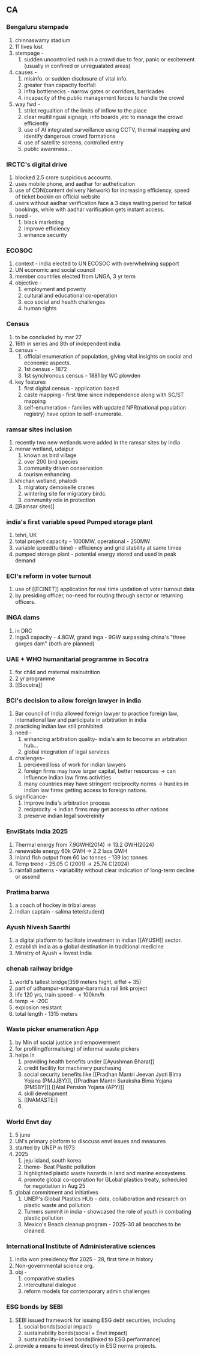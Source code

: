 ## CA
### Bengaluru stempade
1. chinnaswamy stadium
2. 11 lives lost
3. stempage - 
	1. sudden uncontrolled rush in a crowd due to fear, panic or excitement (usually in confined or unregualated areas)
4. causes - 
	1. misinfo. or sudden disclosure of vital info.
	2. greater than capacity footfall
	3. infra bottlenecks - narrow gates or corridors, barricades
	4. incapacity of the public management forces to handle the crowd
5. way fwd - 
	1. strict regualtion of the limits of inflow to the place
	2. clear multilingual signage, info boards ,etc to manage the crowd efficiently
	3. use of AI integrated surveillance using CCTV, thermal mapping and identify dangerous crowd formations
	4. use of satellite screens, controlled entry
	5. public awareness...

### IRCTC's digital drive
1. blocked 2.5 crore suspicious accounts.
2. uses mobile phone, and  aadhar for authetication
3. use of CDN(content delivery Network) for increasing efficiency, speed of ticket bookin on official website
4. users without aadhar verification face a 3 days waiting period for tatkal bookings, while with aadhar varification  gets instant access.
5. need - 
	1. black marketing
	2. improve efficiency
	3. enhance security
### ECOSOC
1. context - india elected to UN ECOSOC with overwhelming support
2. UN economic and social council
3. member countries elected from UNGA, 3 yr term
4. objective - 
	1. employment and poverty
	2. cultural and educational co-operation
	3. eco social and health challenges
	4. human rights
### Census 
1. to be concluded by mar 27
2. 16th in series and 8th of independent india
3. census - 
	1. official enumeration of population, giving vital insights on social and economic aspects.
	2. 1st census - 1872
	3. 1st synchronous census - 1881 by WC plowden
4. key features 
	1. first digital census - application based
	2. caste mapping - first time since independence along with SC/ST mapping
	3. self-enumeration - families with updated NPR(national population registry) have option to self-enumerate.
### ramsar sites inclusion
1. recently two new wetlands were added in the ramsar sites by india
2. menar wetland, udaipur
	1. known as bird village
	2. over 200 bird species
	3. community driven conservation
	4. tourism enhancing
3. khichan wetland, phalodi
	1. migratory demoiselle cranes
	2. wintering site for migratory birds.
	3. community role in protection
4. [[Ramsar sites]]

### india's first variable speed Pumped storage plant
1. tehri, UK
2. total project capacity - 1000MW, operational - 250MW
3. variable speed(turbine) - efficiency and grid stability at same timee
4. pumped storage plant - potential energy stored and used in peak demand

### ECI's reform in voter turnout
1. use of [[ECINET]] application for real time updation of voter turnout data
2. by presiding officer, no-need for routing through sector or returning officers.

### INGA dams
1. in DRC
2. Inga3 capacity - 4.8GW, grand inga - 9GW surpassing china's "three gorges dam" (both are planned)

### UAE + WHO humanitarial programme in Socotra
1. for child and maternal malnutrition
2. 2 yr programme
3. [[Socotra]]

### BCI's decision to allow foreign lawyer in india
1. Bar council of India allowed foreign lawyer to practice foreign law, international law and participate in arbitration in india
2. practicing indian law still prohibited
3. need - 
	1. enhancing arbitration quality- india's aim to become an arbitration hub...
	2. global integration of legal services
4. challenges- 
	1. percieved loss of work for indian lawyers
	2. foreign firms may have larger capital, better resources -> can influence indian law firms activities
	3. many countries may have stringent reciprocity norms -> hurdles in indian law firms getting access to foreign nations.
5. significance- 
	1. improve india's arbitration process
	2. reciprocity -> indian firms may get access to other nations
	3. preserve indian legal sovereinity

### EnviStats India 2025
1. Thermal energy from 7.9GWH(2014) -> 13.2 GWH(2024)
2. renewable energy 60k GWH -> 2.2 lacs GWH
3. Inland fish output from 60 lac tonnes - 139 lac tonnes
4. Temp trend - 25.05 C (2001) -> 25.74 C(2024)
5. rainfall patterns - variability without clear indication of long-term decline or assend

### Pratima barwa
1. a coach of hockey in tribal areas
2. indian captain - salima tete(student)

### Ayush Nivesh Saarthi
1. a digital platform to facilitate investment in indian [[AYUSH]] sector.
2. establish india as a global destination in traditional medicine
3. Minstry of Ayush + Invest India
### chenab railway bridge
1. world's tallest bridge(359 meters hight, eiffel + 35)
2. part of udhampur-srinangar-baramula rail link project
3. life 120 yrs, train speed - < 100km/h
4. temp -> -20C
5. explosion resistant
6. total length - 1315 meters
### Waste picker enumeration App
1. by Min of social justice and empowerment
2. for profiling(formalising) of informal waste pickers
3. helps in
	1. providing health benefits under [[Ayushman Bharat]]
	2. credit facility for machinery purchasing
	3. social security benefits like [[Pradhan Mantri Jeevan Jyoti Bima Yojana (PMJJBY)]], [[Pradhan Mantri Suraksha Bima Yojana (PMSBY)]] [[Atal Pension Yojana (APY)]]
	4. skill development
	5. [[NAMASTE]]
	6. 
### World Envt day
1. 5 june
2. UN's primary platform to disccuss envt issues and measures
3. started by UNEP in 1973
4. 2025
	1. jeju island, south korea
	2. theme- Beat Plastic pollution
	3. highlighted plastic waste hazards in land and marine ecosystems
	4. promote global co-operation for GLobal plastics treaty, scheduled for negotiation in Aug 25
5. global commitment and initiatives
	1. UNEP's Global Plastics HUb - data, collaboration and research on plastic waste and pollution
	2. Turners summit in india - showcased the role of youth in combating plastic pollution
	3. Mexico's Beach cleanup program  - 2025-30 all beacches to be cleaned.

### International Institute of Administerative sciences
1. india won presidency ffor 2025 - 28, first time in history
2. Non-governmental science org.
3. obj - 
	1. comparative studies
	2. intercultural dialogue
	3. reform models for contemporary admin challenges
### ESG bonds by SEBI
1. SEBI issued framework for issuing ESG debt securities, including
	1. social bonds(social impact)
	2. sustainability bonds(social + Envt impact)
	3. sustainability-linked bonds(linked to ESG performance)
2. provide a means to invest directly in ESG norms projects.